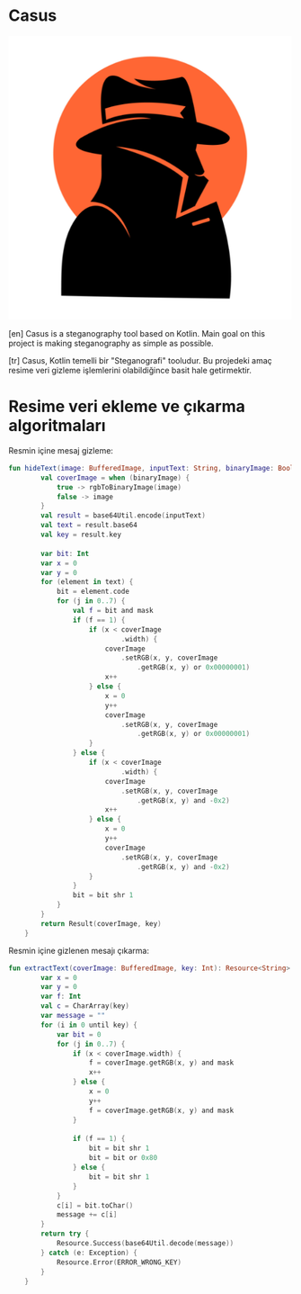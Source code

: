 # Casus

<p align="center">
  <img src="https://github.com/ch3xx/Casus/blob/main/src/main/resources/CasusLogoLauncher.png" alt="Casus"/>
</p>

[en] Casus is a steganography tool based on Kotlin. Main goal on this project is making steganography as simple as possible.

[tr] Casus, Kotlin temelli bir "Steganografi" tooludur. Bu projedeki amaç resime veri gizleme işlemlerini olabildiğince basit hale getirmektir.
 
# Resime veri ekleme ve çıkarma algoritmaları

Resmin içine mesaj gizleme:

```kotlin
fun hideText(image: BufferedImage, inputText: String, binaryImage: Boolean): Result {
        val coverImage = when (binaryImage) {
            true -> rgbToBinaryImage(image)
            false -> image
        }
        val result = base64Util.encode(inputText)
        val text = result.base64
        val key = result.key

        var bit: Int
        var x = 0
        var y = 0
        for (element in text) {
            bit = element.code
            for (j in 0..7) {
                val f = bit and mask
                if (f == 1) {
                    if (x < coverImage
                            .width) {
                        coverImage
                            .setRGB(x, y, coverImage
                                .getRGB(x, y) or 0x00000001)
                        x++
                    } else {
                        x = 0
                        y++
                        coverImage
                            .setRGB(x, y, coverImage
                                .getRGB(x, y) or 0x00000001)
                    }
                } else {
                    if (x < coverImage
                            .width) {
                        coverImage
                            .setRGB(x, y, coverImage
                                .getRGB(x, y) and -0x2)
                        x++
                    } else {
                        x = 0
                        y++
                        coverImage
                            .setRGB(x, y, coverImage
                                .getRGB(x, y) and -0x2)
                    }
                }
                bit = bit shr 1
            }
        }
        return Result(coverImage, key)
    }
```

Resmin içine gizlenen mesajı çıkarma:

```kotlin
fun extractText(coverImage: BufferedImage, key: Int): Resource<String> {
        var x = 0
        var y = 0
        var f: Int
        val c = CharArray(key)
        var message = ""
        for (i in 0 until key) {
            var bit = 0
            for (j in 0..7) {
                if (x < coverImage.width) {
                    f = coverImage.getRGB(x, y) and mask
                    x++
                } else {
                    x = 0
                    y++
                    f = coverImage.getRGB(x, y) and mask
                }

                if (f == 1) {
                    bit = bit shr 1
                    bit = bit or 0x80
                } else {
                    bit = bit shr 1
                }
            }
            c[i] = bit.toChar()
            message += c[i]
        }
        return try {
            Resource.Success(base64Util.decode(message))
        } catch (e: Exception) {
            Resource.Error(ERROR_WRONG_KEY)
        }
    }
```
